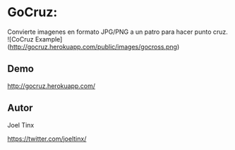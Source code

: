 # GoCruz:

Convierte imagenes en formato JPG/PNG a un patro para hacer punto cruz.
![CoCruz Example]
(http://gocruz.herokuapp.com/public/images/gocross.png)




## Demo

http://gocruz.herokuapp.com/


## Autor
Joel Tinx

https://twitter.com/joeltinx/
